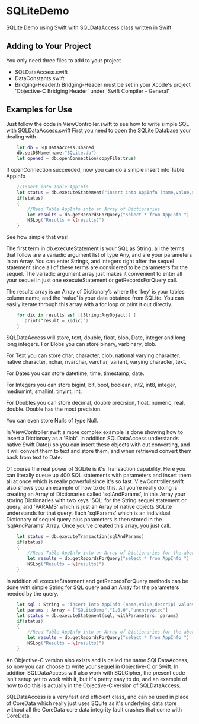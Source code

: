 # SQLiteDemo
SQLite Demo using Swift with SQLDataAccess class written in Swift

## Adding to Your Project
You only need three files to add to your project
* SQLDataAccess.swift
* DataConstants.swift
* Bridging-Header.h 
  Bridging-Header must be set in your Xcode's project 'Objective-C Bridging Header' under 'Swift Compiler - General'
  
## Examples for Use
Just follow the code in ViewController.swift to see how to write simple SQL with SQLDataAccess.swift
First you need to open the SQLite Database your dealing with

```swift
    let db = SQLDataAccess.shared
	db.setDBName(name:"SQLite.db")
	let opened = db.openConnection(copyFile:true)
```

If openConnection succeeded, now you can do a simple insert into Table AppInfo 
	
```swift
	//Insert into Table AppInfo
	let status = db.executeStatement("insert into AppInfo (name,value,descrip,date) values(?,?,?,?)", 	"SQLiteDemo","1.0.2","unencrypted",Date())
	if(status)
	{
		//Read Table AppInfo into an Array of Dictionaries
		let results = db.getRecordsForQuery("select * from AppInfo ")
		NSLog("Results = \(results)")
	}
```

See how simple that was! 

The first term in db.executeStatement is your SQL as String, all the terms that follow are a variadic argument list of type Any, and are your parameters in an Array. You can enter Strings, and integers right after the sequel statement since all of these terms are considered to be parameters for the sequel. The variadic argument array just makes it convenient to enter all your sequel in just one executeStatement or getRecordsForQuery call.

The results array is an Array of Dictionary’s where the ‘key’ is your tables column name, and the ‘value’ is your data obtained from SQLite. You can easily iterate through this array with a for loop or print it out directly.

```swift
	for dic in results as! [[String:AnyObject]] {
	   print(“result = \(dic)”)
	}


```

SQLDataAccess will store, text, double, float, blob, Date, integer and long long integers. 
For Blobs you can store binary, varbinary, blob.

For Text you can store char, character, clob, national varying character, native character, nchar, nvarchar, varchar, variant, varying character, text.

For Dates you can store datetime, time, timestamp, date.

For Integers you can store bigint, bit, bool, boolean, int2, int8, integer, mediumint, smallint, tinyint, int.

For Doubles you can store decimal, double precision, float, numeric, real, double. Double has the most precision.

You can even store Nulls of type Null.

In ViewController.swift a more complex example is done showing how to insert a Dictionary as a 'Blob'. In addition SQLDataAccess 
understands native Swift Date() so you can insert these objects with out converting, and it will convert them to text and store them, 
and when retrieved convert them back from text to Date.

Of course the real power of SQLite is it's Transaction capability. Here you can literally queue up 400 SQL statements with parameters
and insert them all at once which is really powerful since it's so fast. ViewController.swift also shows you an example of how to do this.
All you're really doing is creating an Array of Dictionaries called 'sqlAndParams', in this Array your storing Dictionaries with two keys
'SQL' for the String sequel statement or query, and 'PARAMS' which is just an Array of native objects SQLite understands for that query. 
Each 'sqlParams' which is an individual Dictionary of sequel query plus parameters is then stored in the 'sqlAndParams' Array. 
Once you've created this array, you just call.
	
```swift
  	let status = db.executeTransaction(sqlAndParams)
  	if(status)
  	{
		//Read Table AppInfo into an Array of Dictionaries for the above Transactions
		let results = db.getRecordsForQuery("select * from AppInfo ")
		NSLog("Results = \(results)")
  	}
```

In addition all executeStatement and getRecordsForQuery methods can be done with simple String for SQL query and an Array for the parameters needed by the query.
	
```swift
	let sql : String = "insert into AppInfo (name,value,descrip) values(?,?,?)"
	let params : Array = ["SQLiteDemo","1.0.0","unencrypted"]
	let status = db.executeStatement(sql, withParameters: params)
	if(status)
	{
		//Read Table AppInfo into an Array of Dictionaries for the above Transactions
		let results = db.getRecordsForQuery("select * from AppInfo ")
		NSLog("Results = \(results)")
	}
```
	
An Objective-C version also exists and is called the same SQLDataAccess, so now you can choose to write your sequel in Objective-C or Swift.
In addition SQLDataAccess will also work with SQLCipher, the present code isn't setup yet to work with it, but it's pretty easy to do, and 
an example of how to do this is actually in the Objective-C version of SQLDataAccess.

SQLDataAccess is a very fast and efficient class, and can be used in place of CoreData which really just uses SQLite as it's underlying data
store without all the CoreData core data integrity fault crashes that come with CoreData.
